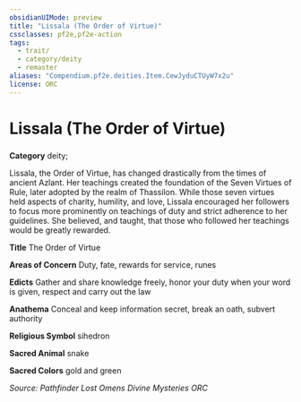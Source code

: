 ```yaml
---
obsidianUIMode: preview
title: "Lissala (The Order of Virtue)"
cssclasses: pf2e,pf2e-action
tags:
  - trait/
  - category/deity
  - remaster
aliases: "Compendium.pf2e.deities.Item.CewJyduCTUyW7x2u"
license: ORC
---
```

# Lissala (The Order of Virtue)

### 

**Category** deity; 




Lissala, the Order of Virtue, has changed drastically from the times of ancient Azlant. Her teachings created the foundation of the Seven Virtues of Rule, later adopted by the realm of Thassilon. While those seven virtues held aspects of charity, humility, and love, Lissala encouraged her followers to focus more prominently on teachings of duty and strict adherence to her guidelines. She believed, and taught, that those who followed her teachings would be greatly rewarded.

**Title** The Order of Virtue

**Areas of Concern** Duty, fate, rewards for service, runes

**Edicts** Gather and share knowledge freely, honor your duty when your word is given, respect and carry out the law

**Anathema** Conceal and keep information secret, break an oath, subvert authority

**Religious Symbol** sihedron

**Sacred Animal** snake

**Sacred Colors** gold and green

*Source: Pathfinder Lost Omens Divine Mysteries*
*ORC*